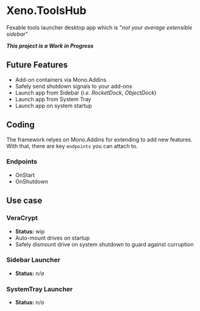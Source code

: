 # Xeno.ToolsHub
Fexable tools launcher desktop app which is "_not your average extensible sidebar_"

**_This project is a Work in Progress_**

## Future Features
* Add-on containers via Mono.Addins
* Safely send shutdown signals to your add-ons
* Launch app from Sidebar (_i.e. RocketDock, ObjectDock_)
* Launch app from System Tray
* Launch app on system startup

## Coding
The framework relyes on Mono.Addins for extending to add new features. With that, there are key ``endpoints`` you can attach to.

### Endpoints
* OnStart
* OnShutdown


## Use case
### VeraCrypt
* **Status:** wip
* Auto-mount drives on startup
* Safely dismount drive on system shutdown to guard against curruption

### Sidebar Launcher
* **Status:** _n/a_

### SystemTray Launcher
* **Status:** _n/a_
